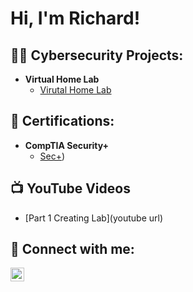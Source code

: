 <h1>Hi, I'm Richard!

<h2>👨‍💻 Cybersecurity Projects:</h2>

- <b>Virtual Home Lab</b>
  - [Virutal Home Lab](https://github.com/RJMac20/VirtualHomeLab/tree/main)

<h2>📃 Certifications:</h2>

- <b>CompTIA Security+</b>
  - [Sec+](https://www.credly.com/badges/56dd9f62-8162-44b7-a9e4-420957b51933))


<h2>📺 YouTube Videos</h2>

- [Part 1 Creating Lab](youtube url)

<h2> 🤳 Connect with me:</h2>

[<img align="left" alt="JoshMadakor | LinkedIn" width="22px" src="https://cdn.jsdelivr.net/npm/simple-icons@v3/icons/linkedin.svg" />][linkedin]

[linkedin]: https://linkedin.com/in/joshmadakor
